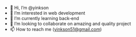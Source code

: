 - 👋 Hi, I’m @yinkson
- 👀 I’m interested in web development
- 🌱 I’m currently learning back-end
- 💞️ I’m looking to collaborate on amazing and quality project
- 📫 How to reach me (yinkson51@gmail.com)

<!---
yinkson/yinkson is a ✨ special ✨ repository because its `README.md` (this file) appears on your GitHub profile.
You can click the Preview link to take a look at your changes.
--->
